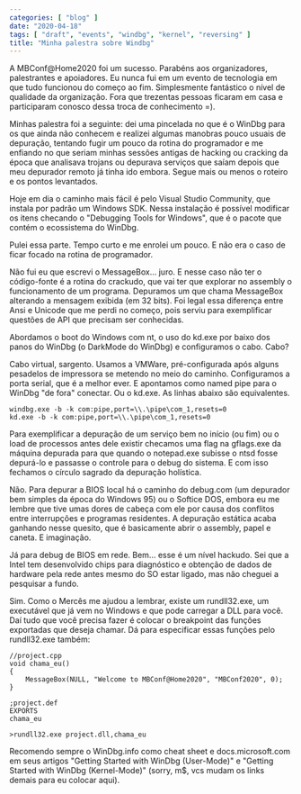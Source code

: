 ```yaml
---
categories: [ "blog" ]
date: "2020-04-18"
tags: [ "draft", "events", "windbg", "kernel", "reversing" ]
title: "Minha palestra sobre Windbg"
---
```

A MBConf@Home2020 foi um sucesso. Parabéns aos organizadores, palestrantes e apoiadores. Eu nunca fui em um evento de tecnologia em que tudo funcionou do começo ao fim. Simplesmente fantástico o nível de qualidade da organização. Fora que trezentas pessoas ficaram em casa e participaram conosco dessa troca de conhecimento =).

Minhas palestra foi a seguinte: dei uma pincelada no que é o WinDbg para os que ainda não conhecem e realizei algumas manobras pouco usuais de depuração, tentando fugir um pouco da rotina do programador e me enfiando no que seriam minhas sessões antigas de hacking ou cracking da época que analisava trojans ou depurava serviços que saíam depois que meu depurador remoto já tinha ido embora. Segue mais ou menos o roteiro e os pontos levantados.


Hoje em dia o caminho mais fácil é pelo Visual Studio Community, que instala por padrão um Windows SDK. Nessa instalação é possível modificar os itens checando o "Debugging Tools for Windows", que é o pacote que contém o ecossistema do WinDbg.


Pulei essa parte. Tempo curto e me enrolei um pouco. E não era o caso de ficar focado na rotina de programador.


Não fui eu que escrevi o MessageBox... juro. E nesse caso não ter o código-fonte é a rotina do crackudo, que vai ter que explorar no assembly o funcionamento de um programa. Depuramos um que chama MessageBox alterando a mensagem exibida (em 32 bits). Foi legal essa diferença entre Ansi e Unicode que me perdi no começo, pois serviu para exemplificar questões de API que precisam ser conhecidas.


Abordamos o boot do Windows com nt, o uso do kd.exe por baixo dos panos do WinDbg (o DarkMode do WinDbg) e configuramos o cabo. Cabo?


Cabo virtual, sargento. Usamos a VMWare, pré-configurada após alguns pesadelos de impressora se metendo no meio do caminho. Configuramos a porta serial, que é a melhor ever. E apontamos como named pipe para o WinDbg "de fora" conectar. Ou o kd.exe. As linhas abaixo são equivalentes.

    windbg.exe -b -k com:pipe,port=\\.\pipe\com_1,resets=0
    kd.exe -b -k com:pipe,port=\\.\pipe\com_1,resets=0


Para exemplificar a depuração de um serviço bem no início (ou fim) ou o load de processos antes dele existir checamos uma flag na gflags.exe da máquina depurada para que quando o notepad.exe subisse o ntsd fosse depurá-lo e passasse o controle para o debug do sistema. E com isso fechamos o círculo sagrado da depuração holística.



Não. Para depurar a BIOS local há o caminho do debug.com (um depurador bem simples da época do Windows 95) ou o Softice DOS, embora eu me lembre que tive umas dores de cabeça com ele por causa dos conflitos entre interrupções e programas residentes. A depuração estática acaba ganhando nesse quesito, que é basicamente abrir o assembly, papel e caneta. E imaginação.

Já para debug de BIOS em rede. Bem... esse é um nível hackudo. Sei que a Intel tem desenvolvido chips para diagnóstico e obtenção de dados de hardware pela rede antes mesmo do SO estar ligado, mas não cheguei a pesquisar a fundo.


Sim. Como o Mercês me ajudou a lembrar, existe um rundll32.exe, um executável que já vem no Windows e que pode carregar a DLL para você. Daí tudo que você precisa fazer é colocar o breakpoint das funções exportadas que deseja chamar. Dá para especificar essas funções pelo rundll32.exe também:

    //project.cpp
    void chama_eu()
    {
    	MessageBox(NULL, "Welcome to MBConf@Home2020", "MBConf2020", 0);
    }
    
    ;project.def
    EXPORTS
    chama_eu

    >rundll32.exe project.dll,chama_eu



Recomendo sempre o WinDbg.info como cheat sheet e docs.microsoft.com em seus artigos "Getting Started with WinDbg (User-Mode)" e "Getting Started with WinDbg (Kernel-Mode)" (sorry, m$, vcs mudam os links demais para eu colocar aqui).

